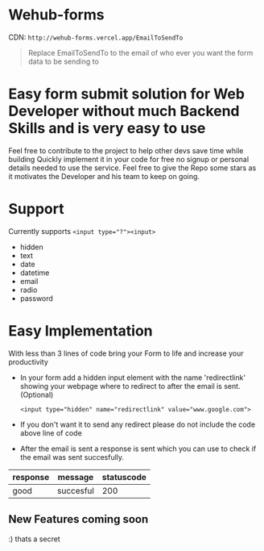 # Wehub-forms
CDN: ` http://wehub-forms.vercel.app/EmailToSendTo `
> Replace EmailToSendTo to the email of who ever you want the form data to be sending to
 
# Easy form submit solution for Web Developer without much Backend Skills and is very easy to use

Feel free to contribute to the project to help other devs save time while building 
Quickly implement it in your code for free no signup or personal details needed to use the service. Feel free to give the Repo some stars as it motivates the Developer and his team to keep on going.

# Support
Currently supports `<input type="?"><input>`
- hidden
- text
- date
- datetime
- email
- radio
- password

# Easy Implementation 
With less than 3 lines of code bring your Form to life and increase your productivity

- In your form add a hidden input element with the name 'redirectlink' showing your webpage where to redirect to after the email is sent.(Optional)

    `<input type="hidden" name="redirectlink" value="www.google.com">` <br>

- If you don't want it to send any redirect please do not include the code above line of code

- After the email is sent a response is sent which you can use to check if the email was sent succesfully.

|response|message|statuscode|
|---|---|---|
|good|succesful|200|


## New Features coming soon
:) thats a secret
